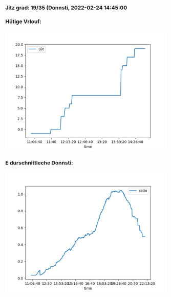 ### Jitz grad: 19/35 (Donnsti, 2022-02-24 14:45:00

### Hütige Vrlouf:
![Graph](Today.png)

### E durschnittleche Donnsti:
![Graph](Donnsti.png)